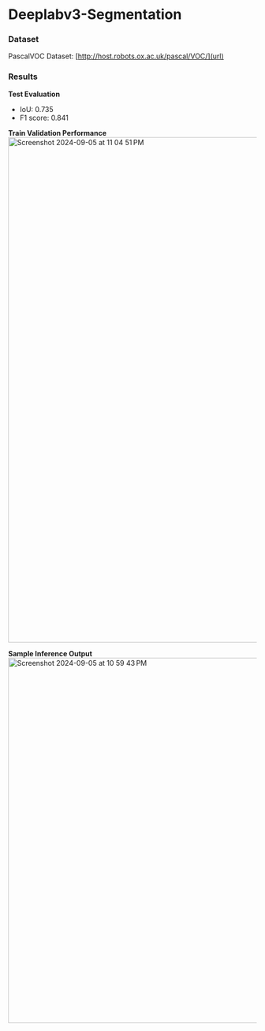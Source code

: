 # Deeplabv3-Segmentation
### Dataset
PascalVOC Dataset: [http://host.robots.ox.ac.uk/pascal/VOC/](url)

### Results
**Test Evaluation**
- IoU: 0.735
- F1 score: 0.841

**Train Validation Performance**
<img width="1025" alt="Screenshot 2024-09-05 at 11 04 51 PM" src="https://github.com/user-attachments/assets/b9c13f2b-cd82-447a-9257-6bc6de2871f8">

**Sample Inference Output**
<img width="741" alt="Screenshot 2024-09-05 at 10 59 43 PM" src="https://github.com/user-attachments/assets/99f3b5e6-60fa-4fd5-932d-9e86f7a02efa">
